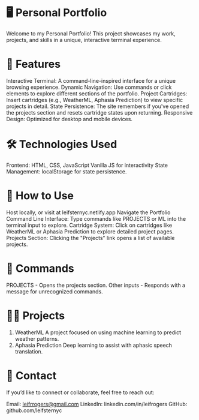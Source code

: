 # 🖥️ Personal Portfolio
Welcome to my Personal Portfolio! This project showcases my work, projects, and skills in a unique, interactive terminal experience.

# 📂 Features
Interactive Terminal: A command-line-inspired interface for a unique browsing experience.
Dynamic Navigation: Use commands or click elements to explore different sections of the portfolio.
Project Cartridges: Insert cartridges (e.g., WeatherML, Aphasia Prediction) to view specific projects in detail.
State Persistence: The site remembers if you've opened the projects section and resets cartridge states upon returning.
Responsive Design: Optimized for desktop and mobile devices.

# 🛠️ Technologies Used
Frontend:
HTML, CSS, JavaScript
Vanilla JS for interactivity
State Management:
localStorage for state persistence.

# 🚀 How to Use
Host locally, or visit at leifsternyc.netlify.app
Navigate the Portfolio
Command Line Interface:
Type commands like PROJECTS or ML into the terminal input to explore.
Cartridge System:
Click on cartridges like WeatherML or Aphasia Prediction to explore detailed project pages.
Projects Section:
Clicking the "Projects" link opens a list of available projects.

# 📑 Commands
PROJECTS - Opens the projects section.
Other inputs - Responds with a message for unrecognized commands.

# 🧑‍💻 Projects
1. WeatherML
A project focused on using machine learning to predict weather patterns.
2. Aphasia Prediction
Deep learning to assist with aphasic speech translation.

# 📧 Contact
If you’d like to connect or collaborate, feel free to reach out:

Email: leifrrogers@gmail.com
LinkedIn: linkedin.com/in/leifrogers
GitHub: github.com/leifsternyc
